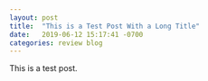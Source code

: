 ```yaml
---
layout: post
title:  "This is a Test Post With a Long Title"
date:   2019-06-12 15:17:41 -0700
categories: review blog
---
```


This is a test post.
